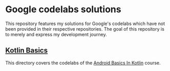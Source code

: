 # Google codelabs solutions

This repository features my solutions for Google's codelabs which have not been provided in their respective repositories. The goal of this repository is to merely and express my development journey.

## [Kotlin Basics](./kotlin-basics/README.md)

This directory covers the codelabs of the [Android Basics In Kotlin]('https://developer.android.com/courses/android-basics-kotlin/course') course.
